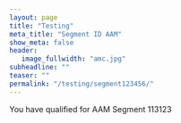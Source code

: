 ```yaml
---
layout: page
title: "Testing"
meta_title: "Segment ID AAM"
show_meta: false
header:
   image_fullwidth: "amc.jpg"
subheadline: ""
teaser: ""
permalink: "/testing/segment123456/"
---
```


<p>You have qualified for AAM Segment 113123</p>

